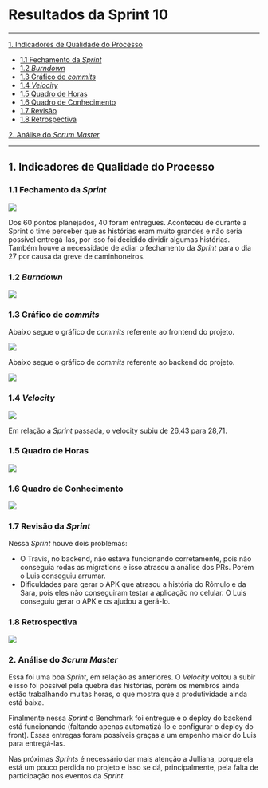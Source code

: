 # Resultados da Sprint 10
------

[1. Indicadores de Qualidade do Processo](#1-indicadores-de-qualidade-do-processo)

* [1.1 Fechamento da _Sprint_](#11-fechamento-da-sprint)
* [1.2 _Burndown_](#12-burndown)
* [1.3 Gráfico de _commits_](#13-grafico-de-commits)
* [1.4 _Velocity_](#14-velocity)
* [1.5 Quadro de Horas](#15-quadro-de-horas)
* [1.6 Quadro de Conhecimento](#16-quadro-de-conhecimento)
* [1.7 Revisão](#18-revisao-da-sprint)
* [1.8 Retrospectiva](#19-retrospectiva)

[2. Análise do _Scrum Master_](#2-análise-do-scrum-master)  

------

## 1. Indicadores de Qualidade do Processo

### 1.1 Fechamento da _Sprint_
![](images/results_sprint10.png)

Dos 60 pontos planejados, 40 foram entregues. Aconteceu de durante a Sprint o time perceber que as histórias eram muito grandes e não seria possível entregá-las, por isso foi decidido dividir algumas histórias. Também houve a necessidade de adiar o fechamento da _Sprint_ para o dia 27 por causa da greve de caminhoneiros.

### 1.2 _Burndown_

![](images/burndown_sprint10.png)

### 1.3 Gráfico de _commits_

Abaixo segue o gráfico de _commits_ referente ao frontend do projeto.

![](images/commits_frontend.png)

Abaixo segue o gráfico de _commits_ referente ao backend do projeto.

![](images/commits_backend.png)

### 1.4 _Velocity_

![](images/velocity_sprint10.png)

Em relação a _Sprint_ passada, o velocity subiu de 26,43 para 28,71.

### 1.5 Quadro de Horas

![](images/timetable_sprint10.png)

### 1.6 Quadro de Conhecimento

![](images/knowledge_framework_sprint10.png)

### 1.7 Revisão da _Sprint_

Nessa _Sprint_ houve dois problemas:

* O Travis, no backend, não estava funcionando corretamente, pois não conseguia rodas as migrations e isso atrasou a análise dos PRs. Porém o Luis conseguiu arrumar.
* Dificuldades para gerar o APK que atrasou a história do Rômulo e da Sara, pois eles não conseguiram testar a aplicação no celular. O Luis conseguiu gerar o APK e os ajudou a gerá-lo.


### 1.8 Retrospectiva

![](images/retrospective_sprint10.png)

### 2. Análise do _Scrum Master_

Essa foi uma boa _Sprint_, em relação as anteriores. O _Velocity_ voltou a subir e isso foi possível pela quebra das histórias, porém os membros ainda estão trabalhando muitas horas, o que mostra que a produtividade ainda está baixa.

Finalmente nessa _Sprint_ o Benchmark foi entregue e o deploy do backend está funcionando (faltando apenas automatizá-lo e configurar o deploy do front). Essas entregas foram possíveis graças a um empenho maior do Luis para entregá-las.

Nas próximas _Sprints_ é necessário dar mais atenção a Julliana, porque ela está um pouco perdida no projeto e isso se dá, principalmente, pela falta de participação nos eventos da _Sprint_.
